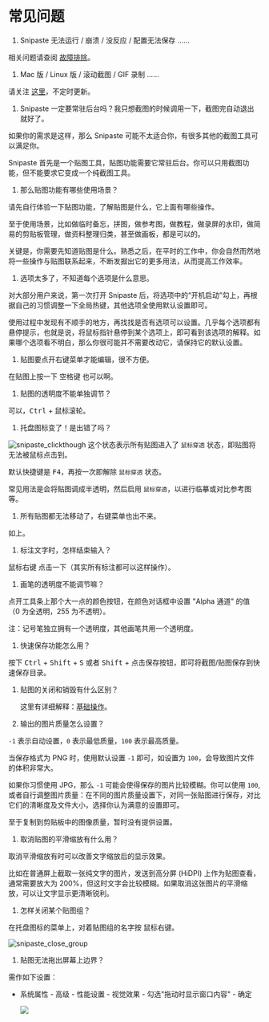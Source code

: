 # 常见问题

1. Snipaste 无法运行 / 崩溃 / 没反应 / 配置无法保存 ……

  相关问题请查阅 [故障排除](https://docs.snipaste.com/#/zh-cn/troubleshooting)。

1. Mac 版 / Linux 版 / 滚动截图 / GIF 录制 ……

  请关注 [这里](https://github.com/liulex/Snipaste-Feedback/issues/282)，不定时更新。

1. Snipaste 一定要常驻后台吗？我只想截图的时候调用一下，截图完自动退出就好了。

  如果你的需求是这样，那么 Snipaste 可能不太适合你，有很多其他的截图工具可以满足你。

  Snipaste 首先是一个贴图工具，贴图功能需要它常驻后台。你可以只用截图功能，但不能要求它变成一个纯截图工具。

1. 那么贴图功能有哪些使用场景？

  请先自行体验一下贴图功能，了解贴图是什么，它上面有哪些操作。

  至于使用场景，比如做临时备忘，拼图，做参考图，做教程，做录屏的水印，做简易的剪贴板管理，做资料整理归类，甚至做画板，都是可以的。

  关键是，你需要先知道贴图是什么。熟悉之后，在平时的工作中，你会自然而然地将一些操作与贴图联系起来，不断发掘出它的更多用法，从而提高工作效率。

1. 选项太多了，不知道每个选项是什么意思。

  对大部分用户来说，第一次打开 Snipaste 后，将选项中的“开机启动”勾上，再根据自己的习惯调整一下全局热键，其他选项全使用默认设置即可。

  使用过程中发现有不顺手的地方，再找找是否有选项可以设置。几乎每个选项都有悬停提示，也就是说，将鼠标指针悬停到某个选项上，即可看到该选项的解释。如果哪个选项看不明白，那么你很可能并不需要改动它，请保持它的默认设置。

1. 贴图要点开右键菜单才能编辑，很不方便。

  在贴图上按一下 <kbd>空格键</kbd> 也可以啊。

1. 贴图的透明度不能单独调节？

  可以，<kbd>Ctrl</kbd> + <kbd>鼠标滚轮</kbd>。

1. 托盘图标变了！是出错了吗？

  ![snipaste_clickthough](https://cloud.githubusercontent.com/assets/2010459/22327737/aaaa2fa2-e3f3-11e6-87eb-791d913d1f4f.png) 这个状态表示所有贴图进入了 `鼠标穿透` 状态，即贴图将无法被鼠标点击到。

  默认快捷键是 <kbd>F4</kbd>，再按一次即解除 `鼠标穿透` 状态。

  常见用法是会将贴图调成半透明，然后启用 `鼠标穿透`，以进行临摹或对比参考图等。

1. 所有贴图都无法移动了，右键菜单也出不来。

  如上。

1. 标注文字时，怎样结束输入？

  <kbd>鼠标右键</kbd> 点击一下（其实所有标注都可以这样操作）。

1. 画笔的透明度不能调节嘛？

  点开工具条上那个大一点的颜色按钮，在颜色对话框中设置 "Alpha 通道" 的值（0 为全透明，255 为不透明）。

  注：记号笔独立拥有一个透明度，其他画笔共用一个透明度。

1. 快速保存功能怎么用？

  按下 <kbd>Ctrl</kbd> + <kbd>Shift</kbd> + <kbd>S</kbd> 或者 <kbd>Shift</kbd> + 点击保存按钮，即可将截图/贴图保存到快速保存目录。

1. 贴图的关闭和销毁有什么区别？

   这里有详细解释：[基础操作](https://github.com/liulex/Snipaste-Feedback/wiki/%E5%9F%BA%E7%A1%80%E6%93%8D%E4%BD%9C)。

1. 输出的图片质量怎么设置？

  `-1` 表示自动设置，`0` 表示最低质量，`100` 表示最高质量。

  当保存格式为 PNG 时，使用默认设置 `-1` 即可，如设置为 `100`，会导致图片文件的体积非常大。

  如果你习惯使用 JPG，那么 `-1` 可能会使得保存的图片比较模糊。你可以使用 `100`, 或者自行调整图片质量：在不同的图片质量设置下，对同一张贴图进行保存，对比它们的清晰度及文件大小，选择你认为满意的设置即可。

  至于复制到剪贴板中的图像质量，暂时没有提供设置。

1. 取消贴图的平滑缩放有什么用？

  取消平滑缩放有时可以改善文字缩放后的显示效果。

  比如在普通屏上截取一张纯文字的图片，发送到高分屏 (HiDPI) 上作为贴图查看，通常需要放大为 200%，但这时文字会比较模糊。如果取消这张图片的平滑缩放，可以让文字显示更清晰锐利。

1. 怎样关闭某个贴图组？

  在托盘图标的菜单上，对着贴图组的名字按 <kbd>鼠标右键</kbd>。

  ![snipaste_close_group](https://cloud.githubusercontent.com/assets/2010459/22327738/aad565fa-e3f3-11e6-9668-b19e2c979108.png)

1. 贴图无法拖出屏幕上边界？

  需作如下设置：

  * 系统属性 - 高级 - 性能设置 - 视觉效果 - 勾选"拖动时显示窗口内容" - 确定

    ![](https://cloud.githubusercontent.com/assets/2010459/18747273/018a85c2-80ff-11e6-9e84-9c42348ffd77.png)
